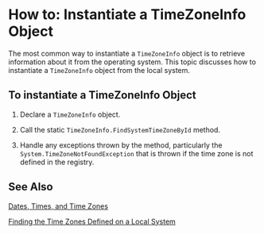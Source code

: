 # How to: Instantiate a TimeZoneInfo Object

The most common way to instantiate a `TimeZoneInfo` object is to retrieve information about it from the operating system. This topic discusses how to instantiate a `TimeZoneInfo` object from the local system.

## To instantiate a TimeZoneInfo Object

1. Declare a `TimeZoneInfo` object.

2. Call the static `TimeZoneInfo.FindSystemTimeZoneById` method.

3. Handle any exceptions thrown by the method, particularly the `System.TimeZoneNotFoundException` that is thrown if the time zone is not defined in the registry.

## See Also

[Dates, Times, and Time Zones](essentials\datetime\DatesTimesTimezones.md)

[Finding the Time Zones Defined on a Local System](essentials\datetime\FindingtheTimeZonesonLocalSystem.md)